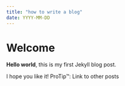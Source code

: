 ```yaml
---
title: "how to write a blog"
date: YYYY-MM-DD
---
```


# Welcome

**Hello world**, this is my first Jekyll blog post.

I hope you like it!
ProTip™: Link to other posts
